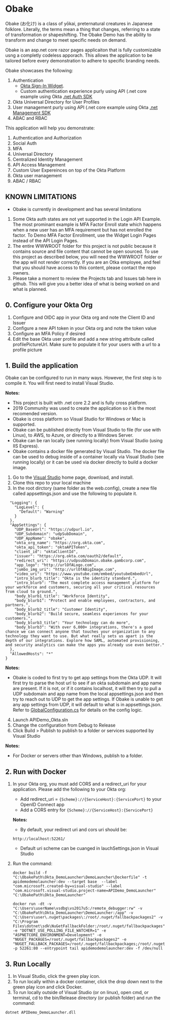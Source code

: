 # Obake

Obake (お化け) is a class of yōkai, preternatural creatures in Japanese folklore. Literally, the terms mean a thing that     changes, referring to a state of transformation or shapeshifting. The Obake Demo has the ability to transform and change to meet specific needs on demand.

Obake is an asp.net core razor pages applicaiton that is fully customizable usng a completly codeless apporach. This allows the application to be tailored before every demonstration to adhere to specific branding needs.

Obake showcases the following:
1. Authentication
    * [Okta Sign-In Widget](https://github.com/okta/okta-signin-widget).
    * Custom authentication experience purly using API (.net core example using Okta [.net Auth SDK](https://github.com/okta/okta-auth-dotnet)
2. Okta Universal Directory for User Profiles
3. User management purly using API (.net core example using Okta [.net Management SDK](https://github.com/okta/okta-sdk-dotnet)
3. ABAC and RBAC

This application will help you demonstrate:

1. Authentication and Authorization
2. Social Auth
3. MFA
4. Universal Directory
5. Centralized Identity Management
6. API Access Management
7. Custom User Expereinces on top of the Okta Platform
8. Okta user management 
9. ABAC / RBAC

## KNOWN LIMITATIONS

* Obake is currently in development and has several limitations

1. Some Okta auth states are not yet supported in the Login API Example. The most prominant example is MFA Factor Enroll state which happens when a new user has an MFA requirement but has not enrolled the factor. To Demo MFA Factor Enrollment, use the Widget Login Pages instead of the API Login Pages.
2. The entire WWWROOT folder for this project is not public because it contains source and file content that cannot be open sourced. To use this project as described below, you will need the WWWROOT folder or the app will not render correctly. If you are an Otka employee, and feel that you should have access to this content, please contact the repo owners. 
3. Please take a moment to review the Projects tab and Issues tab here in github. This will give you a better idea of what is being worked on and what is planned.

## 0. Configure your Okta Org

1. Configure and OIDC app in your Okta org and note the Client ID and Issuer
2. Configure a new API token in your Okta org and note the token value
3. Configure an MFA Policy if desired
4. Edit the base Okta user profile and add a new string attribute called profilePictureUrl. Make sure to populate it for your users with a url to a profile picture

## 1. Build the application

Obake can be configured to run in many ways. However, the first step is to compile it. You will first need to install Visual Studio. 

**Notes:**

* This project is built with .net core 2.2 and is fully cross platform.
* 2019 Community was used to create the application so it is the most recomended version. 
* Obake is cross platform so Visual Studio for Windows or Mac is supported. 
* Obake can be published driectly from Visual Studio to file (for use with Linux), to AWS, to Azure, or directly to a Windows Server. 
* Obake can be ran locally (see running locally) from Visual Studio (using IIS Express).
* Obake contains a docker file generated by Visual Studio. The docker file can be used to debug inside of a container locally via Visual Studio (see running locally) or it can be used via docker directly to build a docker image. 

1. Go to the [Visual Studio](https://visualstudio.microsoft.com/) home page, download, and install.
2. Clone this repo to your local machine 
3. In the root dirctory (same folder as the web.config), create a new file called appsettings.json and use the following to populate it.

```javascript{
  "Logging": {
    "LogLevel": {
      "Default": "Warning"
    }
  },
  "AppSettings": {
    "UDP_BaseUrl": "https://udpurl.io",
    "UDP_Subdomain": "udpSubDomain",
    "UDP_AppName": "obake",
    "okta_org_name": "https://org.okta.com",
    "okta_api_token": "oktaAPIToken",
    "client_id": "oktaClientId",
    "issuer": "https://org.okta.com/oauth2/default",
    "redirect_uri": "https://udpsubDomain.obake.gambcorp.com",
    "app_logo": "http://urlOfALogo.com",
    "jumbo_img_uri": "http://urlOfABigImage.com",
    "video_uri": "https://www.youtube.com/embed/youtubeEmbedUrl",
    "intro_blurb_title": "Okta is the identity standard.",
    "intro_blurb": "The most complete access management platform for your workforce and customers, securing all your critical resources from cloud to ground.",
    "body_blurb1_title": "Workforce Identity",
    "body_blurb1": "Protect and enable employees, contractors, and partners.",
    "body_blurb2_title": "Customer Identity",
    "body_blurb2": "Build secure, seamless experiences for your customers.",
    "body_blurb3_title": "Your technology can do more",
    "body_blurb3": "With over 6,000+ integrations, there's a good chance we can connect anyone that touches your organization to any technology they want to use. But what really sets us apart is the depth of our integrations. Explore how SAML, automated provisioning, and security analytics can make the apps you already use even better."
  },
  "AllowedHosts": "*"
}
```

   **Notes:**
   - Obake is coded to first try to get app settings from the Okta UDP. It will first try to parse the host url to see if an okta subdomain and app name are present. If it is not, or if it contains localhost, it will then try to pull a UDP subdomain and app name from the local appsettings.json and then try to reach out to UDP to get the app settings. If Obake is unable to get any app settings from UDP, it will default to what is in appsettings.json. Refer to [GlobalConfiguration.cs](https://github.com/nickgamb/Obake/blob/master/DemoLauncher/Services/GlobalConfiguration.cs) for details on the config logic.


4. Launch APIDemo_Okta.sln
5. Change the configuration from Debug to Release
6. Click Build > Publish to publish to a folder or services supported by Visual Studio

  **Notes:**
  - For Docker or servers other than Windows, publish to a folder. 

## 2. Run with Docker
1. In your Okta org, you must add CORS and a redirect_uri for your application.
    Please add the following to your Okta org:
    * Add redirect_uri = `{Scheme}://{ServiceHost}:{ServicePort}` to your OpenID Connect app
    * Add a CORS entry for ``{Scheme}://{ServiceHost}:{ServicePort}``
    
    **Notes:**
    * By default, your redirect uri and cors uri should be:
    
    ```http://localhost:52261/```
    * Default uri scheme can be cuanged in lauchSettings.json in Visual Studio

5. Run the command:
    ```
    docker build -f "C:\ObakePath\Okta_DemoLauncher\DemoLauncher\Dockerfile" -t apidemodemolauncher:dev --target base  --label "com.microsoft.created-by=visual-studio" --label "com.microsoft.visual-studio.project-name=APIDemo_DemoLauncher" "C:\ObakePath\Okta_DemoLauncher" 
    
    docker run -dt -v "C:\Users\userName\vsdbg\vs2017u5:/remote_debugger:rw" -v "C:\ObakePath\Okta_DemoLauncher\DemoLauncher:/app" -v "C:\Users\user\.nuget\packages\:/root/.nuget/fallbackpackages2" -v "C:\Program Files\dotnet\sdk\NuGetFallbackFolder:/root/.nuget/fallbackpackages" -e "DOTNET_USE_POLLING_FILE_WATCHER=1" -e "ASPNETCORE_ENVIRONMENT=Development" -e "NUGET_PACKAGES=/root/.nuget/fallbackpackages2" -e "NUGET_FALLBACK_PACKAGES=/root/.nuget/fallbackpackages;/root/.nuget/fallbackpackages2" -p 52261:80 --entrypoint tail apidemodemolauncher:dev -f /dev/null 
    ```
    
## 3. Run Locally

1. In Visual Studio, click the green play icon.
2. To run locally within a docker container, click the drop down next to the green play icon and click Docker. 
3. To run locally outside of Visual Studio (or on linux), open cmd, or terminal, cd to the bin/Release directory (or publish folder) and run the command:
  ```
  dotnet APIDemo_DemoLauncher.dll
  ```
